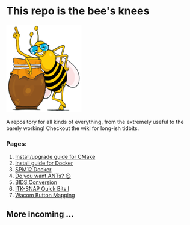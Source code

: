 # This repo is the bee's knees
<img src="https://github.com/srikash/TheBeesKnees/blob/main/imgs/the-bees-knees.svg" width="200">

A repository for all kinds of everything, from the extremely useful to the barely working! Checkout the wiki for long-ish tidbits.

### Pages:
1. [Install/upgrade guide for CMake](https://github.com/srikash/TheBeesKnees/wiki/Upgrade-CMake-version-on-Ubuntu)
2. [Install guide for Docker](https://github.com/srikash/TheBeesKnees/wiki/Installing-Docker-on-Ubuntu)
3. [SPM12 Docker](https://github.com/srikash/TheBeesKnees/wiki/Installing-SPM12-(dockerised))
4. [Do you want ANTs? :wink:](https://github.com/srikash/TheBeesKnees/wiki/Installing-Advanced-Normalization-Tools-(ANTs))
5. [BIDS Conversion](https://github.com/srikash/TheBeesKnees/wiki/Converting-DICOMs-to-BIDS-NIfTIs)
6. [ITK-SNAP Quick Bits I](https://github.com/srikash/TheBeesKnees/wiki/ITKSNAP-Quick-Bits-I)
7. [Wacom Button Mapping](https://github.com/srikash/TheBeesKnees/wiki/Configuring-Wacom-Pen&Touch-Buttons)

## More incoming ... 
